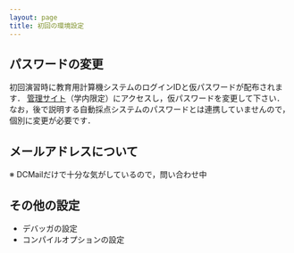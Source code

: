 ```yaml
---
layout: page
title: 初回の環境設定
---
```


## パスワードの変更

初回演習時に教育用計算機システムのログインIDと仮パスワードが配布されます．
[管理サイト](https://eiadacsv1.ec.ecei.tohoku.ac.jp/iumus/UsLoginForm.do)（学内限定）にアクセスし，仮パスワードを変更して下さい．
なお，後で説明する自動採点システムのパスワードとは連携していませんので，個別に変更が必要です．

## メールアドレスについて

※ DCMailだけで十分な気がしているので，問い合わせ中

## その他の設定

+ デバッガの設定
+ コンパイルオプションの設定
